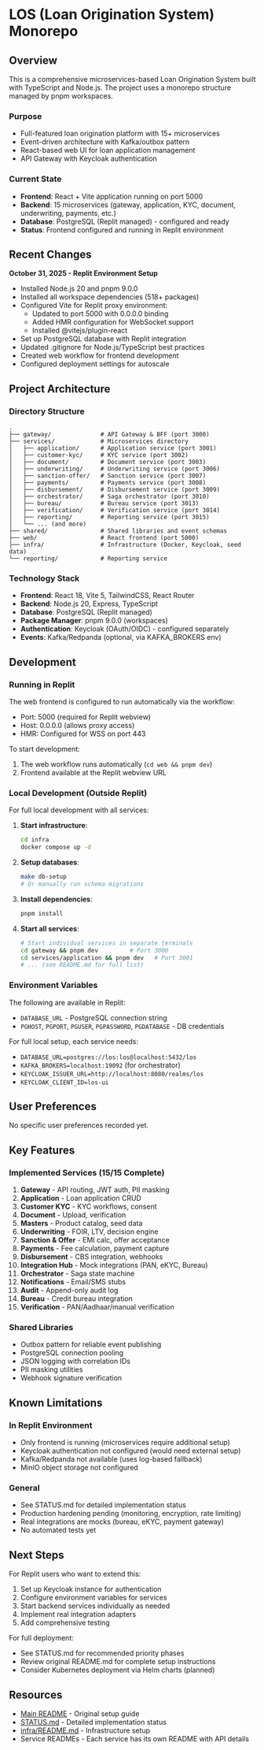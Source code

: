 # LOS (Loan Origination System) Monorepo

## Overview

This is a comprehensive microservices-based Loan Origination System built with TypeScript and Node.js. The project uses a monorepo structure managed by pnpm workspaces.

### Purpose
- Full-featured loan origination platform with 15+ microservices
- Event-driven architecture with Kafka/outbox pattern
- React-based web UI for loan application management
- API Gateway with Keycloak authentication

### Current State
- **Frontend**: React + Vite application running on port 5000
- **Backend**: 15 microservices (gateway, application, KYC, document, underwriting, payments, etc.)
- **Database**: PostgreSQL (Replit managed) - configured and ready
- **Status**: Frontend configured and running in Replit environment

## Recent Changes

**October 31, 2025 - Replit Environment Setup**
- Installed Node.js 20 and pnpm 9.0.0
- Installed all workspace dependencies (518+ packages)
- Configured Vite for Replit proxy environment:
  - Updated to port 5000 with 0.0.0.0 binding
  - Added HMR configuration for WebSocket support
  - Installed @vitejs/plugin-react
- Set up PostgreSQL database with Replit integration
- Updated .gitignore for Node.js/TypeScript best practices
- Created web workflow for frontend development
- Configured deployment settings for autoscale

## Project Architecture

### Directory Structure
```
.
├── gateway/              # API Gateway & BFF (port 3000)
├── services/             # Microservices directory
│   ├── application/      # Application service (port 3001)
│   ├── customer-kyc/     # KYC service (port 3002)
│   ├── document/         # Document service (port 3003)
│   ├── underwriting/     # Underwriting service (port 3006)
│   ├── sanction-offer/   # Sanction service (port 3007)
│   ├── payments/         # Payments service (port 3008)
│   ├── disbursement/     # Disbursement service (port 3009)
│   ├── orchestrator/     # Saga orchestrator (port 3010)
│   ├── bureau/           # Bureau service (port 3013)
│   ├── verification/     # Verification service (port 3014)
│   ├── reporting/        # Reporting service (port 3015)
│   └── ... (and more)
├── shared/               # Shared libraries and event schemas
├── web/                  # React frontend (port 5000)
├── infra/                # Infrastructure (Docker, Keycloak, seed data)
└── reporting/            # Reporting service
```

### Technology Stack
- **Frontend**: React 18, Vite 5, TailwindCSS, React Router
- **Backend**: Node.js 20, Express, TypeScript
- **Database**: PostgreSQL (Replit managed)
- **Package Manager**: pnpm 9.0.0 (workspaces)
- **Authentication**: Keycloak (OAuth/OIDC) - configured separately
- **Events**: Kafka/Redpanda (optional, via KAFKA_BROKERS env)

## Development

### Running in Replit

The web frontend is configured to run automatically via the workflow:
- Port: 5000 (required for Replit webview)
- Host: 0.0.0.0 (allows proxy access)
- HMR: Configured for WSS on port 443

To start development:
1. The web workflow runs automatically (`cd web && pnpm dev`)
2. Frontend available at the Replit webview URL

### Local Development (Outside Replit)

For full local development with all services:

1. **Start infrastructure**:
   ```bash
   cd infra
   docker compose up -d
   ```

2. **Setup databases**:
   ```bash
   make db-setup
   # Or manually run schema migrations
   ```

3. **Install dependencies**:
   ```bash
   pnpm install
   ```

4. **Start all services**:
   ```bash
   # Start individual services in separate terminals
   cd gateway && pnpm dev         # Port 3000
   cd services/application && pnpm dev   # Port 3001
   # ... (see README.md for full list)
   ```

### Environment Variables

The following are available in Replit:
- `DATABASE_URL` - PostgreSQL connection string
- `PGHOST`, `PGPORT`, `PGUSER`, `PGPASSWORD`, `PGDATABASE` - DB credentials

For full local setup, each service needs:
- `DATABASE_URL=postgres://los:los@localhost:5432/los`
- `KAFKA_BROKERS=localhost:19092` (for orchestrator)
- `KEYCLOAK_ISSUER_URL=http://localhost:8080/realms/los`
- `KEYCLOAK_CLIENT_ID=los-ui`

## User Preferences

No specific user preferences recorded yet.

## Key Features

### Implemented Services (15/15 Complete)
1. **Gateway** - API routing, JWT auth, PII masking
2. **Application** - Loan application CRUD
3. **Customer KYC** - KYC workflows, consent
4. **Document** - Upload, verification
5. **Masters** - Product catalog, seed data
6. **Underwriting** - FOIR, LTV, decision engine
7. **Sanction & Offer** - EMI calc, offer acceptance
8. **Payments** - Fee calculation, payment capture
9. **Disbursement** - CBS integration, webhooks
10. **Integration Hub** - Mock integrations (PAN, eKYC, Bureau)
11. **Orchestrator** - Saga state machine
12. **Notifications** - Email/SMS stubs
13. **Audit** - Append-only audit log
14. **Bureau** - Credit bureau integration
15. **Verification** - PAN/Aadhaar/manual verification

### Shared Libraries
- Outbox pattern for reliable event publishing
- PostgreSQL connection pooling
- JSON logging with correlation IDs
- PII masking utilities
- Webhook signature verification

## Known Limitations

### In Replit Environment
- Only frontend is running (microservices require additional setup)
- Keycloak authentication not configured (would need external setup)
- Kafka/Redpanda not available (uses log-based fallback)
- MinIO object storage not configured

### General
- See STATUS.md for detailed implementation status
- Production hardening pending (monitoring, encryption, rate limiting)
- Real integrations are mocks (bureau, eKYC, payment gateway)
- No automated tests yet

## Next Steps

For Replit users who want to extend this:
1. Set up Keycloak instance for authentication
2. Configure environment variables for services
3. Start backend services individually as needed
4. Implement real integration adapters
5. Add comprehensive testing

For full deployment:
- See STATUS.md for recommended priority phases
- Review original README.md for complete setup instructions
- Consider Kubernetes deployment via Helm charts (planned)

## Resources

- [Main README](README.md) - Original setup guide
- [STATUS.md](STATUS.md) - Detailed implementation status
- [infra/README.md](infra/README.md) - Infrastructure setup
- Service READMEs - Each service has its own README with API details
